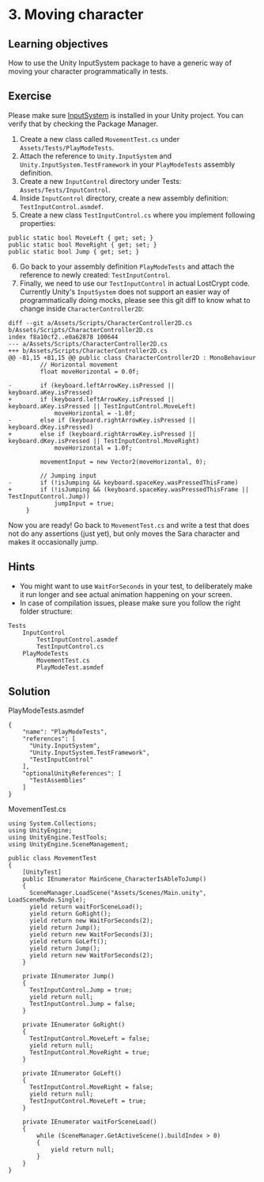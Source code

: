 # 3\. Moving character

## Learning objectives

How to use the Unity InputSystem package to have a generic way of moving your character programmatically in tests.

## Exercise

Please make sure [InputSystem](https://docs.unity3d.com/Packages/com.unity.inputsystem@1.0/manual/QuickStartGuide.html) is installed in your Unity project. You can verify that by checking the Package Manager.

1.  Create a new class called `MovementTest.cs` under `Assets/Tests/PlayModeTests`.
2.  Attach the reference to `Unity.InputSystem` and `Unity.InputSystem.TestFramework` in your `PlayModeTests` assembly definition.
3.  Create a new `InputControl` directory under Tests: `Assets/Tests/InputControl`.
4.  Inside `InputControl` directory, create a new assembly definition: `TestInputControl.asmdef`.
5.  Create a new class `TestInputControl.cs` where you implement following properties:
```
public static bool MoveLeft { get; set; }
public static bool MoveRight { get; set; }
public static bool Jump { get; set; }
```
6.  Go back to your assembly definition `PlayModeTests` and attach the reference to newly created: `TestInputControl`.
7.  Finally, we need to use our `TestInputControl` in actual LostCrypt code. Currently Unity's `InputSystem` does not support an easier way of programmatically doing mocks, please see this git diff to know what to change inside `CharacterController2D`:

```
diff --git a/Assets/Scripts/CharacterController2D.cs b/Assets/Scripts/CharacterController2D.cs
index f8a10cf2..e0a62878 100644
--- a/Assets/Scripts/CharacterController2D.cs
+++ b/Assets/Scripts/CharacterController2D.cs
@@ -81,15 +81,15 @@ public class CharacterController2D : MonoBehaviour
         // Horizontal movement
         float moveHorizontal = 0.0f;
 
-        if (keyboard.leftArrowKey.isPressed || keyboard.aKey.isPressed)
+        if (keyboard.leftArrowKey.isPressed || keyboard.aKey.isPressed || TestInputControl.MoveLeft)
             moveHorizontal = -1.0f;
-        else if (keyboard.rightArrowKey.isPressed || keyboard.dKey.isPressed)
+        else if (keyboard.rightArrowKey.isPressed || keyboard.dKey.isPressed || TestInputControl.MoveRight)
             moveHorizontal = 1.0f;
 
         movementInput = new Vector2(moveHorizontal, 0);
 
         // Jumping input
-        if (!isJumping && keyboard.spaceKey.wasPressedThisFrame)
+        if (!isJumping && (keyboard.spaceKey.wasPressedThisFrame || TestInputControl.Jump))
             jumpInput = true;
     } 
```

Now you are ready! Go back to `MovementTest.cs` and write a test that does not do any assertions (just yet), but only moves the Sara character and makes it occasionally jump.  

## Hints

*   You might want to use `WaitForSeconds` in your test, to deliberately make it run longer and see actual animation happening on your screen.
*   In case of compilation issues, please make sure you follow the right folder structure:
  
```
Tests
    InputControl
        TestInputControl.asmdef
        TestInputControl.cs
    PlayModeTests
        MovementTest.cs
        PlayModeTest.asmdef
```

## Solution
  
PlayModeTests.asmdef  
```
{
    "name": "PlayModeTests",
    "references": [
      "Unity.InputSystem",
      "Unity.InputSystem.TestFramework",
      "TestInputControl"
    ],
    "optionalUnityReferences": [
      "TestAssemblies"
    ]
}
``` 
MovementTest.cs  
```
using System.Collections;
using UnityEngine;
using UnityEngine.TestTools;
using UnityEngine.SceneManagement;

public class MovementTest
{
    [UnityTest]
    public IEnumerator MainScene_CharacterIsAbleToJump()
    {
      SceneManager.LoadScene("Assets/Scenes/Main.unity", LoadSceneMode.Single);
      yield return waitForSceneLoad();
      yield return GoRight();
      yield return new WaitForSeconds(2);
      yield return Jump();
      yield return new WaitForSeconds(3);
      yield return GoLeft();
      yield return Jump();
      yield return new WaitForSeconds(2);
    }

    private IEnumerator Jump()
    {
      TestInputControl.Jump = true;
      yield return null;
      TestInputControl.Jump = false;
    }

    private IEnumerator GoRight()
    {
      TestInputControl.MoveLeft = false;
      yield return null;
      TestInputControl.MoveRight = true;
    }

    private IEnumerator GoLeft()
    {
      TestInputControl.MoveRight = false;
      yield return null;
      TestInputControl.MoveLeft = true;
    }

    private IEnumerator waitForSceneLoad()
    {
        while (SceneManager.GetActiveScene().buildIndex > 0)
        {
            yield return null;
        }
    }
}
``` 
